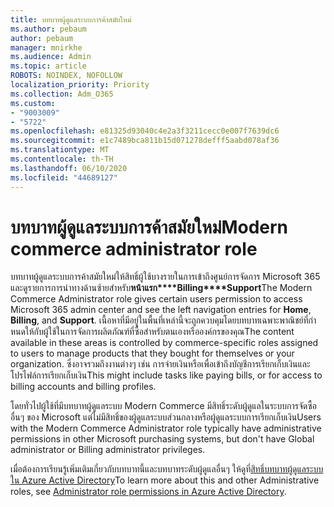 ```yaml
---
title: บทบาทผู้ดูแลระบบการค้าสมัยใหม่
ms.author: pebaum
author: pebaum
manager: mnirkhe
ms.audience: Admin
ms.topic: article
ROBOTS: NOINDEX, NOFOLLOW
localization_priority: Priority
ms.collection: Adm_O365
ms.custom:
- "9003009"
- "5722"
ms.openlocfilehash: e81325d93040c4e2a3f3211cecc0e007f7639dc6
ms.sourcegitcommit: e1c7489bca811b15d071278defff5aabd078af36
ms.translationtype: MT
ms.contentlocale: th-TH
ms.lasthandoff: 06/10/2020
ms.locfileid: "44689127"
---
```

# <a name="modern-commerce-administrator-role"></a><span data-ttu-id="921fb-102">บทบาทผู้ดูแลระบบการค้าสมัยใหม่</span><span class="sxs-lookup"><span data-stu-id="921fb-102">Modern commerce administrator role</span></span>

<span data-ttu-id="921fb-103">บทบาทผู้ดูแลระบบการค้าสมัยใหม่ให้สิทธิ์ผู้ใช้บางรายในการเข้าถึงศูนย์การจัดการ Microsoft 365 และดูรายการการนําทางด้านซ้ายสําหรับ**หน้าแรก\*\*\*\*Billing\*\*\*\*Support**</span><span class="sxs-lookup"><span data-stu-id="921fb-103">The Modern Commerce Administrator role gives certain users permission to access Microsoft 365 admin center and see the left navigation entries for **Home**, **Billing**, and **Support**.</span></span> <span data-ttu-id="921fb-104">เนื้อหาที่มีอยู่ในพื้นที่เหล่านี้จะถูกควบคุมโดยบทบาทเฉพาะพาณิชย์ที่กําหนดให้กับผู้ใช้ในการจัดการผลิตภัณฑ์ที่ซื้อสําหรับตนเองหรือองค์กรของคุณ</span><span class="sxs-lookup"><span data-stu-id="921fb-104">The content available in these areas is controlled by commerce-specific roles assigned to users to manage products that they bought for themselves or your organization.</span></span> <span data-ttu-id="921fb-105">ซึ่งอาจรวมถึงงานต่างๆ เช่น การจ่ายเงินหรือเพื่อเข้าถึงบัญชีการเรียกเก็บเงินและโปรไฟล์การเรียกเก็บเงิน</span><span class="sxs-lookup"><span data-stu-id="921fb-105">This might include tasks like paying bills, or for access to billing accounts and billing profiles.</span></span>

<span data-ttu-id="921fb-106">โดยทั่วไปผู้ใช้ที่มีบทบาทผู้ดูแลระบบ Modern Commerce มีสิทธิ์ระดับผู้ดูแลในระบบการจัดซื้ออื่นๆ ของ Microsoft แต่ไม่มีสิทธิ์ของผู้ดูแลระบบส่วนกลางหรือผู้ดูแลระบบการเรียกเก็บเงิน</span><span class="sxs-lookup"><span data-stu-id="921fb-106">Users with the Modern Commerce Administrator role typically have administrative permissions in other Microsoft purchasing systems, but don't have Global administrator or Billing administrator privileges.</span></span>

<span data-ttu-id="921fb-107">เมื่อต้องการเรียนรู้เพิ่มเติมเกี่ยวกับบทบาทนี้และบทบาทระดับผู้ดูแลอื่นๆ ให้ดูที่[สิทธิ์บทบาทผู้ดูแลระบบใน Azure Active Directory](https://docs.microsoft.com/azure/active-directory/users-groups-roles/directory-assign-admin-roles#modern-commerce-administrator)</span><span class="sxs-lookup"><span data-stu-id="921fb-107">To learn more about this and other Administrative roles, see [Administrator role permissions in Azure Active Directory](https://docs.microsoft.com/azure/active-directory/users-groups-roles/directory-assign-admin-roles#modern-commerce-administrator).</span></span>